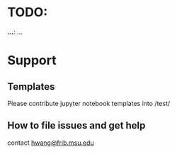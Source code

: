 # TODO:

**...**: ...





# Support

## Templates

Please contribute jupyter notebook templates into /test/

## How to file issues and get help

contact hwang@frib.msu.edu

